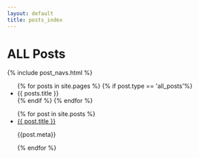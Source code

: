```yaml
---
layout: default
title: posts_index
---
```


# ALL Posts
{% include post_navs.html %}

<ul>
{% for posts in site.pages %}
 {% if post.type == 'all_posts'%}
  <li>
      {{ posts.title }}
   </li>
 {% endif %}
{% endfor %}
</ul>
  

<ul>
{% for post in site.posts %}
<li>
<a href="">{{ post.title }}</a>
<p>{{post.meta}}</p>
</li>
{% endfor %}
</ul>

 
